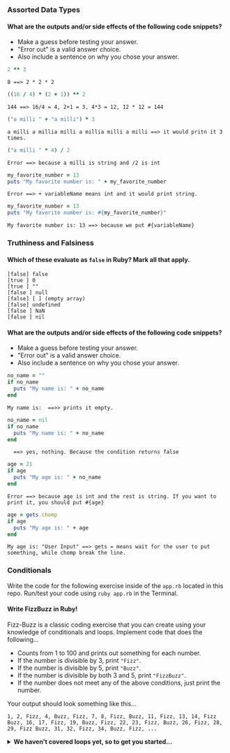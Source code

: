### Assorted Data Types

#### What are the outputs and/or side effects of the following code snippets?

* Make a guess before testing your answer.
* "Error out" is a valid answer choice.
* Also include a sentence on why you chose your answer.

```rb
2 ** 3
```
```text
8 ==> 2 * 2 * 2
```

```rb
((16 / 4) * (2 + 1)) ** 2
```
```text
144 ==> 16/4 = 4, 2+1 = 3, 4*3 = 12, 12 * 12 = 144
```

```rb
("a milli " + "a milli") * 3
```
```text
a milli a millia milli a millia milli a milli ==> it would pritn it 3 times.
```

```rb
("a milli " * 4) / 2
```
```text
Error ==> because a milli is string and /2 is int
```

```rb
my_favorite_number = 13
puts "My favorite number is: " + my_favorite_number
```
```text
Error ==> + variableName means int and it would print string.
```

```rb
my_favorite_number = 13
puts "My favorite number is: #{my_favorite_number}"
```
```text
My favorite number is: 13 ==> because we put #{variableName}
```

### Truthiness and Falsiness

#### Which of these evaluate as `false` in Ruby? Mark all that apply.

```text
[false] false
[true ] 0
[true ] ""
[false ] null
[false] [ ] (empty array)
[false] undefined
[false ] NaN
[false ] nil
```

#### What are the outputs and/or side effects of the following code snippets?

* Make a guess before testing your answer.
* "Error out" is a valid answer choice.
* Also include a sentence on why you chose your answer.

```rb
no_name = ""
if no_name
  puts "My name is: " + no_name
end
```
```text
My name is:  ==>> prints it empty.
```

```rb
no_name = nil
if no_name
  puts "My name is: " + no_name
end
```
```text
  ==> yes, nothing. Because the condition returns false
```

```rb
age = 21
if age
  puts "My age is: " + no_name
end
```
```text
Error ==> because age is int and the rest is string. If you want to print it, you should put #{age}
```

```rb
age = gets.chomp
if age
  puts "My age is: " + age
end
```
```text
My age is: "User Input" ==> gets = means wait for the user to put something, while chomp break the line.
```

### Conditionals

Write the code for the following exercise inside of the `app.rb` located in this repo. Run/test your code using `ruby app.rb` in the Terminal.

#### Write FizzBuzz in Ruby!

Fizz-Buzz is a classic coding exercise that you can create using your knowledge of conditionals and loops. Implement code that does the following...

* Counts from 1 to 100 and prints out something for each number.
* If the number is divisible by 3, print `"Fizz"`.
* If the number is divisible by 5, print `"Buzz"`.
* If the number is divisible by both 3 and 5, print `"FizzBuzz"`.
* If the number does not meet any of the above conditions, just print the number.

Your output should look something like this...
```
1, 2, Fizz, 4, Buzz, Fizz, 7, 8, Fizz, Buzz, 11, Fizz, 13, 14, Fizz Buzz, 16, 17, Fizz, 19, Buzz, Fizz, 22, 23, Fizz, Buzz, 26, Fizz, 28, 29, Fizz Buzz, 31, 32, Fizz, 34, Buzz, Fizz, ...
```

<details>
  <summary><strong>We haven't covered loops yet, so to get you started...</strong></summary>

  ```rb
  i = 1
  while i <= 100
    # Your code goes in here.
  end
  ```

</details>
